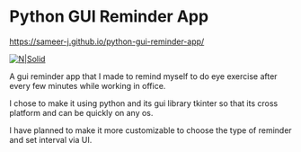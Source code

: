 # Python GUI Reminder App

https://sameer-j.github.io/python-gui-reminder-app/

[![N|Solid](https://github.com/sameer-j/sameer-j.github.io/raw/master/assets/python-reminder.PNG)](https://nodesource.com/products/nsolid)

A gui reminder app that I made to remind myself to do eye exercise after every few minutes while working in office. 

I chose to make it using python and its gui library tkinter so that its cross platform and can be quickly on any os.

I have planned to make it more customizable to choose the type of reminder and set interval via UI.
